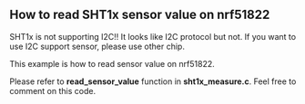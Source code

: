 ## How to read SHT1x sensor value on nrf51822


 SHT1x is not supporting I2C!! It looks like I2C protocol but not. If you want to use I2C support sensor, please use other chip. 


This example is how to read sensor value on nrf51822. 

Please refer to **read_sensor_value** function in **sht1x_measure.c**. Feel free to comment on this code. 
